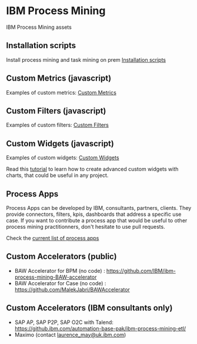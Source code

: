 # IBM Process Mining
IBM Process Mining assets

## Installation scripts
Install process mining and task mining on prem [Installation scripts](./Installation_on_prem/README.md)
## Custom Metrics (javascript)
Examples of custom metrics: [Custom Metrics](./Custom%20Metrics/)
## Custom Filters (javascript)
Examples of custom filters:  [Custom Filters](./Custom%20Filters/)
## Custom Widgets (javascript)
Examples of custom widgets:  [Custom Widgets](./Custom%20Widgets/)

Read this [tutorial](./Custom%20Widgets/dimension_linechart/README.md) to learn how to create advanced custom widgets with charts, that could be useful in any project.

## Process Apps
Process Apps can be developed by IBM, consultants, partners, clients. They provide connectors, filters, kpis, dashboards that address a specific use case.
If you want to contribute a process app that would be useful to other process mining practitionners, don't hesitate to use pull requests.

Check the [current list of process apps](./Process%20Apps/README.md)

## Custom Accelerators (public)
- BAW Accelerator for BPM (no code) : https://github.com/IBM/ibm-process-mining-BAW-accelerator
- BAW Accelerator for Case (no code) : https://github.com/MalekJabri/BAWAccelerator

## Custom Accelerators (IBM consultants only)
- SAP AP, SAP P2P, SAP O2C with Talend: https://github.ibm.com/automation-base-pak/ibm-process-mining-etl/
- Maximo (contact laurence_may@uk.ibm.com)